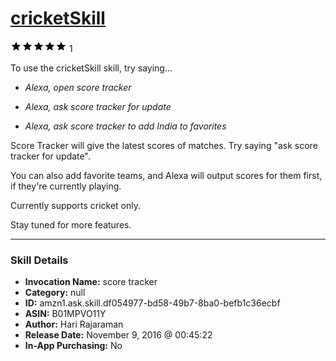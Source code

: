 # [cricketSkill](http://alexa.amazon.com/#skills/amzn1.ask.skill.df054977-bd58-49b7-8ba0-befb1c36ecbf)
![5 stars](../../images/ic_star_black_18dp_1x.png)![5 stars](../../images/ic_star_black_18dp_1x.png)![5 stars](../../images/ic_star_black_18dp_1x.png)![5 stars](../../images/ic_star_black_18dp_1x.png)![5 stars](../../images/ic_star_black_18dp_1x.png) 1

To use the cricketSkill skill, try saying...

* *Alexa, open score tracker*

* *Alexa, ask score tracker for update*

* *Alexa, ask score tracker to add India to favorites*

Score Tracker will give the latest scores of matches. Try saying "ask score tracker for update".

You can also add favorite teams, and Alexa will output scores for them first, if they're currently playing.

Currently supports cricket only.

Stay tuned for more features.

***

### Skill Details

* **Invocation Name:** score tracker
* **Category:** null
* **ID:** amzn1.ask.skill.df054977-bd58-49b7-8ba0-befb1c36ecbf
* **ASIN:** B01MPVO11Y
* **Author:** Hari Rajaraman
* **Release Date:** November 9, 2016 @ 00:45:22
* **In-App Purchasing:** No
